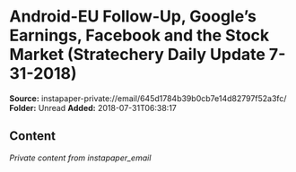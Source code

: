 # Android-EU Follow-Up, Google’s Earnings, Facebook and the Stock Market (Stratechery Daily Update 7-31-2018)

**Source:** instapaper-private://email/645d1784b39b0cb7e14d82797f52a3fc/
**Folder:** Unread
**Added:** 2018-07-31T06:38:17




## Content
*Private content from instapaper_email*
